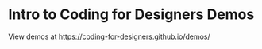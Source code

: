 # Intro to Coding for Designers Demos

View demos at <https://coding-for-designers.github.io/demos/>
